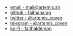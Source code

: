 
- <a href="mailto:mail@artemis.sh" rel="me">email - mail@artemis.sh</a>
- <a href="https://github.com/faithanalog" rel="me">github - faithanalog</a>
- <a href="https://twitter.com/artemis_coven" rel="me">twitter - @artemis_coven</a>
- <a href="https://t.me/artemis_coven" rel="me">telegram - @artemis_coven</a>
- <a href="https://ko-fi.com/faithalderseon" rel="me">ko-fi - faithalderson</a>
